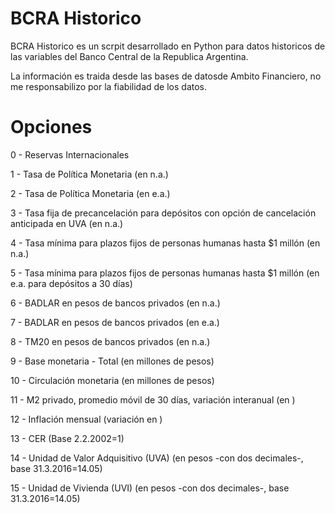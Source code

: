 # BCRA Historico
BCRA Historico es un scrpit desarrollado en Python para datos historicos de las variables del Banco Central de la Republica Argentina. 

La información es traida desde las bases de datosde Ambito Financiero, no me responsabilizo por la fiabilidad de los datos.

# Opciones

0 - Reservas Internacionales

1 - Tasa de Política Monetaria (en n.a.)

2 - Tasa de Política Monetaria (en e.a.)

3 - Tasa fija de precancelación para depósitos con opción de cancelación anticipada en UVA (en n.a.)

4 - Tasa mínima para plazos fijos de personas humanas hasta $1 millón (en n.a.)

5 - Tasa mínima para plazos fijos de personas humanas hasta $1 millón (en e.a. para depósitos a 30 días)

6 - BADLAR en pesos de bancos privados (en n.a.)

7 - BADLAR en pesos de bancos privados (en e.a.)

8 - TM20 en pesos de bancos privados (en n.a.)

9 - Base monetaria - Total (en millones de pesos)

10 - Circulación monetaria (en millones de pesos)

11 - M2 privado, promedio móvil de 30 días, variación interanual (en )

12 - Inflación mensual (variación en )

13 - CER (Base 2.2.2002=1)

14 - Unidad de Valor Adquisitivo (UVA) (en pesos -con dos decimales-, base 31.3.2016=14.05)

15 - Unidad de Vivienda (UVI) (en pesos -con dos decimales-, base 31.3.2016=14.05)

